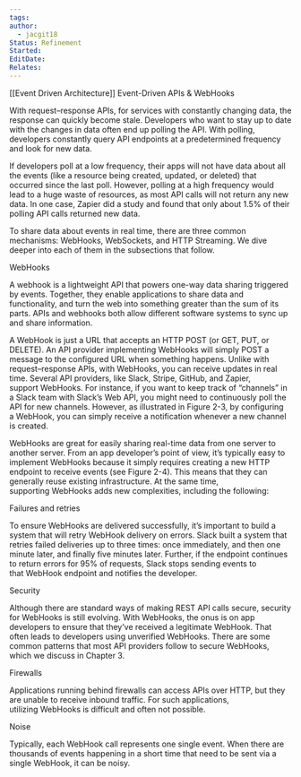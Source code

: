 ```yaml
---
tags: 
author:
  - jacgit18
Status: Refinement
Started: 
EditDate: 
Relates:
---
```

[[Event Driven Architecture]] 
Event-Driven APIs & WebHooks


With request–response APIs, for services with constantly changing data, the response can quickly become stale. Developers who want to stay up to date with the changes in data often end up polling the API. With polling, developers constantly query API endpoints at a predetermined frequency and look for new data. 

If developers poll at a low frequency, their apps will not have data about all the events (like a resource being created, updated, or deleted) that occurred since the last poll. However, polling at a high frequency would lead to a huge waste of resources, as most API calls will not return any new data. In one case, Zapier did a study and found that only about 1.5% of their polling API calls returned new data. 

To share data about events in real time, there are three common mechanisms: WebHooks, WebSockets, and HTTP Streaming. We dive deeper into each of them in the subsections that follow. 

WebHooks 

A webhook is a lightweight API that powers one-way data sharing triggered by events. Together, they enable applications to share data and functionality, and turn the web into something greater than the sum of its parts. APIs and webhooks both allow different software systems to sync up and share information. 

A WebHook is just a URL that accepts an HTTP POST (or GET, PUT, or DELETE). An API provider implementing WebHooks will simply POST a message to the configured URL when something happens. Unlike with request–response APIs, with WebHooks, you can receive updates in real time. Several API providers, like Slack, Stripe, GitHub, and Zapier, support WebHooks. For instance, if you want to keep track of “channels” in a Slack team with Slack’s Web API, you might need to continuously poll the API for new channels. However, as illustrated in Figure 2-3, by configuring a WebHook, you can simply receive a notification whenever a new channel is created. 

WebHooks are great for easily sharing real-time data from one server to another server. From an app developer’s point of view, it’s typically easy to implement WebHooks because it simply requires creating a new HTTP endpoint to receive events (see Figure 2-4). This means that they can generally reuse existing infrastructure. At the same time, supporting WebHooks adds new complexities, including the following: 

Failures and retries 

To ensure WebHooks are delivered successfully, it’s important to build a system that will retry WebHook delivery on errors. Slack built a system that retries failed deliveries up to three times: once immediately, and then one minute later, and finally five minutes later. Further, if the endpoint continues to return errors for 95% of requests, Slack stops sending events to that WebHook endpoint and notifies the developer. 

Security 

Although there are standard ways of making REST API calls secure, security for WebHooks is still evolving. With WebHooks, the onus is on app developers to ensure that they’ve received a legitimate WebHook. That often leads to developers using unverified WebHooks. There are some common patterns that most API providers follow to secure WebHooks, which we discuss in Chapter 3. 

Firewalls 

Applications running behind firewalls can access APIs over HTTP, but they are unable to receive inbound traffic. For such applications, utilizing WebHooks is difficult and often not possible. 

Noise 

Typically, each WebHook call represents one single event. When there are thousands of events happening in a short time that need to be sent via a single WebHook, it can be noisy.